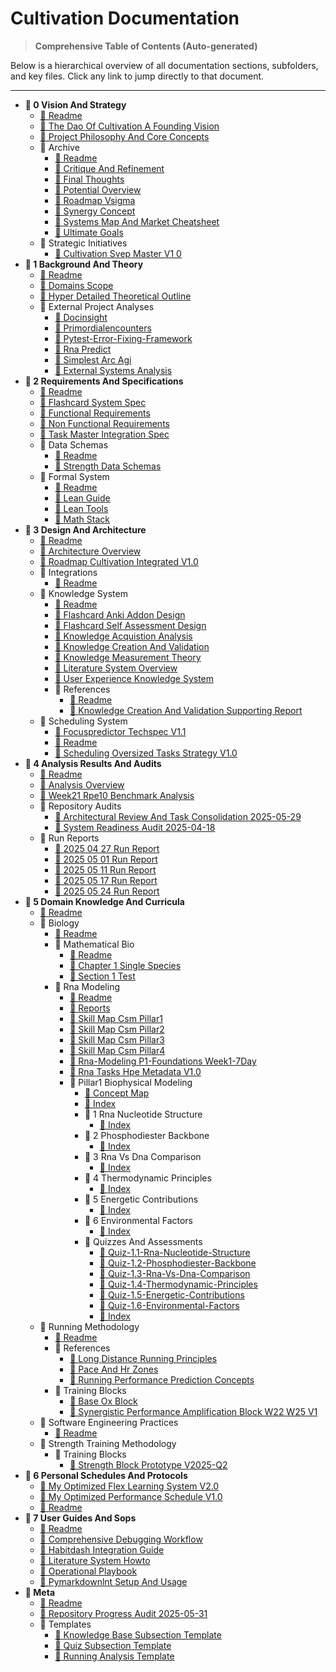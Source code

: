 <!-- AUTO-TOC-START -->
# Cultivation Documentation

> **Comprehensive Table of Contents (Auto-generated)**

Below is a hierarchical overview of all documentation sections, subfolders, and key files. Click any link to jump directly to that document.

---

- **📁 0 Vision And Strategy**
  - [📄 Readme](0_vision_and_strategy/README.md)
  - [📄 The Dao Of Cultivation A Founding Vision](0_vision_and_strategy/The_Dao_of_Cultivation_A_Founding_Vision.md)
  - [📄 Project Philosophy And Core Concepts](0_vision_and_strategy/project_philosophy_and_core_concepts.md)
  - 📁 Archive
    - [📄 Readme](0_vision_and_strategy/archive/README.md)
    - [📄 Critique And Refinement](0_vision_and_strategy/archive/critique_and_refinement.md)
    - [📄 Final Thoughts](0_vision_and_strategy/archive/final_thoughts.md)
    - [📄 Potential Overview](0_vision_and_strategy/archive/potential_overview.md)
    - [📄 Roadmap Vsigma](0_vision_and_strategy/archive/roadmap_vSigma.md)
    - [📄 Synergy Concept](0_vision_and_strategy/archive/synergy_concept.md)
    - [📄 Systems Map And Market Cheatsheet](0_vision_and_strategy/archive/systems_map_and_market_cheatsheet.md)
    - [📄 Ultimate Goals](0_vision_and_strategy/archive/ultimate_goals.md)
  - 📁 Strategic Initiatives
    - [📄 Cultivation Svep Master V1 0](0_vision_and_strategy/strategic_initiatives/CULTIVATION_SVEP_MASTER_V1_0.md)
- **📁 1 Background And Theory**
  - [📄 Readme](1_background_and_theory/README.md)
  - [📄 Domains Scope](1_background_and_theory/domains_scope.md)
  - [📄 Hyper Detailed Theoretical Outline](1_background_and_theory/hyper_detailed_theoretical_outline.md)
  - 📁 External Project Analyses
    - [📄 Docinsight](1_background_and_theory/external_project_analyses/DocInsight.md)
    - [📄 Primordialencounters](1_background_and_theory/external_project_analyses/PrimordialEncounters.md)
    - [📄 Pytest-Error-Fixing-Framework](1_background_and_theory/external_project_analyses/Pytest-Error-Fixing-Framework.md)
    - [📄 Rna Predict](1_background_and_theory/external_project_analyses/RNA_PREDICT.md)
    - [📄 Simplest Arc Agi](1_background_and_theory/external_project_analyses/Simplest_ARC_AGI.md)
    - [📄 External Systems Analysis](1_background_and_theory/external_project_analyses/external_systems_analysis.md)
- **📁 2 Requirements And Specifications**
  - [📄 Readme](2_requirements_and_specifications/README.md)
  - [📄 Flashcard System Spec](2_requirements_and_specifications/flashcard_system_spec.md)
  - [📄 Functional Requirements](2_requirements_and_specifications/functional_requirements.md)
  - [📄 Non Functional Requirements](2_requirements_and_specifications/non_functional_requirements.md)
  - [📄 Task Master Integration Spec](2_requirements_and_specifications/task_master_integration_spec.md)
  - 📁 Data Schemas
    - [📄 Readme](2_requirements_and_specifications/data_schemas/README.md)
    - [📄 Strength Data Schemas](2_requirements_and_specifications/data_schemas/strength_data_schemas.md)
  - 📁 Formal System
    - [📄 Readme](2_requirements_and_specifications/formal_system/README.md)
    - [📄 Lean Guide](2_requirements_and_specifications/formal_system/lean_guide.md)
    - [📄 Lean Tools](2_requirements_and_specifications/formal_system/lean_tools.md)
    - [📄 Math Stack](2_requirements_and_specifications/formal_system/math_stack.md)
- **📁 3 Design And Architecture**
  - [📄 Readme](3_design_and_architecture/README.md)
  - [📄 Architecture Overview](3_design_and_architecture/architecture_overview.md)
  - [📄 Roadmap Cultivation Integrated V1.0](3_design_and_architecture/roadmap_Cultivation_Integrated_v1.0.md)
  - 📁 Integrations
    - [📄 Readme](3_design_and_architecture/integrations/README.md)
  - 📁 Knowledge System
    - [📄 Readme](3_design_and_architecture/knowledge_system/README.md)
    - [📄 Flashcard Anki Addon Design](3_design_and_architecture/knowledge_system/flashcard_anki_addon_design.md)
    - [📄 Flashcard Self Assessment Design](3_design_and_architecture/knowledge_system/flashcard_self_assessment_design.md)
    - [📄 Knowledge Acquistion Analysis](3_design_and_architecture/knowledge_system/knowledge_acquistion_analysis.md)
    - [📄 Knowledge Creation And Validation](3_design_and_architecture/knowledge_system/knowledge_creation_and_validation.md)
    - [📄 Knowledge Measurement Theory](3_design_and_architecture/knowledge_system/knowledge_measurement_theory.md)
    - [📄 Literature System Overview](3_design_and_architecture/knowledge_system/literature_system_overview.md)
    - [📄 User Experience Knowledge System](3_design_and_architecture/knowledge_system/user_experience_knowledge_system.md)
    - 📁 References
      - [📄 Readme](3_design_and_architecture/knowledge_system/references/README.md)
      - [📄 Knowledge Creation And Validation Supporting Report](3_design_and_architecture/knowledge_system/references/knowledge_creation_and_validation_supporting_report.md)
  - 📁 Scheduling System
    - [📄 Focuspredictor Techspec V1.1](3_design_and_architecture/scheduling_system/FocusPredictor_TechSpec_v1.1.md)
    - [📄 Readme](3_design_and_architecture/scheduling_system/README.md)
    - [📄 Scheduling Oversized Tasks Strategy V1.0](3_design_and_architecture/scheduling_system/scheduling_oversized_tasks_strategy_v1.0.md)
- **📁 4 Analysis Results And Audits**
  - [📄 Readme](4_analysis_results_and_audits/README.md)
  - [📄 Analysis Overview](4_analysis_results_and_audits/analysis_overview.md)
  - [📄 Week21 Rpe10 Benchmark Analysis](4_analysis_results_and_audits/week21_rpe10_benchmark_analysis.md)
  - 📁 Repository Audits
    - [📄 Architectural Review And Task Consolidation 2025-05-29](4_analysis_results_and_audits/repository_audits/architectural_review_and_task_consolidation_2025-05-29.md)
    - [📄 System Readiness Audit 2025-04-18](4_analysis_results_and_audits/repository_audits/system_readiness_audit_2025-04-18.md)
  - 📁 Run Reports
    - [📄 2025 04 27 Run Report](4_analysis_results_and_audits/run_reports/2025_04_27_run_report.md)
    - [📄 2025 05 01 Run Report](4_analysis_results_and_audits/run_reports/2025_05_01_run_report.md)
    - [📄 2025 05 11 Run Report](4_analysis_results_and_audits/run_reports/2025_05_11_run_report.md)
    - [📄 2025 05 17 Run Report](4_analysis_results_and_audits/run_reports/2025_05_17_run_report.md)
    - [📄 2025 05 24 Run Report](4_analysis_results_and_audits/run_reports/2025_05_24_run_report.md)
- **📁 5 Domain Knowledge And Curricula**
  - [📄 Readme](5_domain_knowledge_and_curricula/README.md)
  - 📁 Biology
    - [📄 Readme](5_domain_knowledge_and_curricula/biology/README.md)
    - 📁 Mathematical Bio
      - [📄 Readme](5_domain_knowledge_and_curricula/biology/MATHEMATICAL_BIO/README.md)
      - [📄 Chapter 1 Single Species](5_domain_knowledge_and_curricula/biology/MATHEMATICAL_BIO/chapter_1_single_species.md)
      - [📄 Section 1 Test](5_domain_knowledge_and_curricula/biology/MATHEMATICAL_BIO/section_1_test.md)
    - 📁 Rna Modeling
      - [📄 Readme](5_domain_knowledge_and_curricula/biology/RNA_MODELING/README.md)
      - [📄 Reports](5_domain_knowledge_and_curricula/biology/RNA_MODELING/REPORTS.md)
      - [📄 Skill Map Csm Pillar1](5_domain_knowledge_and_curricula/biology/RNA_MODELING/SKILL_MAP_CSM_pillar1.md)
      - [📄 Skill Map Csm Pillar2](5_domain_knowledge_and_curricula/biology/RNA_MODELING/SKILL_MAP_CSM_pillar2.md)
      - [📄 Skill Map Csm Pillar3](5_domain_knowledge_and_curricula/biology/RNA_MODELING/SKILL_MAP_CSM_pillar3.md)
      - [📄 Skill Map Csm Pillar4](5_domain_knowledge_and_curricula/biology/RNA_MODELING/SKILL_MAP_CSM_pillar4.md)
      - [📄 Rna-Modeling P1-Foundations Week1-7Day](5_domain_knowledge_and_curricula/biology/RNA_MODELING/rna-modeling_p1-foundations_week1-7day.md)
      - [📄 Rna Tasks Hpe Metadata V1.0](5_domain_knowledge_and_curricula/biology/RNA_MODELING/rna_tasks_hpe_metadata_v1.0.md)
      - 📁 Pillar1 Biophysical Modeling
        - [📄 Concept Map](5_domain_knowledge_and_curricula/biology/RNA_MODELING/Pillar1_Biophysical_Modeling/Concept_Map.md)
        - [📄 Index](5_domain_knowledge_and_curricula/biology/RNA_MODELING/Pillar1_Biophysical_Modeling/index.md)
        - 📁 1 Rna Nucleotide Structure
          - [📄 Index](5_domain_knowledge_and_curricula/biology/RNA_MODELING/Pillar1_Biophysical_Modeling/1_RNA_Nucleotide_Structure/index.md)
        - 📁 2 Phosphodiester Backbone
          - [📄 Index](5_domain_knowledge_and_curricula/biology/RNA_MODELING/Pillar1_Biophysical_Modeling/2_Phosphodiester_Backbone/index.md)
        - 📁 3 Rna Vs Dna Comparison
          - [📄 Index](5_domain_knowledge_and_curricula/biology/RNA_MODELING/Pillar1_Biophysical_Modeling/3_RNA_vs_DNA_Comparison/index.md)
        - 📁 4 Thermodynamic Principles
          - [📄 Index](5_domain_knowledge_and_curricula/biology/RNA_MODELING/Pillar1_Biophysical_Modeling/4_Thermodynamic_Principles/index.md)
        - 📁 5 Energetic Contributions
          - [📄 Index](5_domain_knowledge_and_curricula/biology/RNA_MODELING/Pillar1_Biophysical_Modeling/5_Energetic_Contributions/index.md)
        - 📁 6 Environmental Factors
          - [📄 Index](5_domain_knowledge_and_curricula/biology/RNA_MODELING/Pillar1_Biophysical_Modeling/6_Environmental_Factors/index.md)
        - 📁 Quizzes And Assessments
          - [📄 Quiz-1.1-Rna-Nucleotide-Structure](5_domain_knowledge_and_curricula/biology/RNA_MODELING/Pillar1_Biophysical_Modeling/Quizzes_and_Assessments/Quiz-1.1-RNA-Nucleotide-Structure.md)
          - [📄 Quiz-1.2-Phosphodiester-Backbone](5_domain_knowledge_and_curricula/biology/RNA_MODELING/Pillar1_Biophysical_Modeling/Quizzes_and_Assessments/Quiz-1.2-Phosphodiester-Backbone.md)
          - [📄 Quiz-1.3-Rna-Vs-Dna-Comparison](5_domain_knowledge_and_curricula/biology/RNA_MODELING/Pillar1_Biophysical_Modeling/Quizzes_and_Assessments/Quiz-1.3-RNA-vs-DNA-Comparison.md)
          - [📄 Quiz-1.4-Thermodynamic-Principles](5_domain_knowledge_and_curricula/biology/RNA_MODELING/Pillar1_Biophysical_Modeling/Quizzes_and_Assessments/Quiz-1.4-Thermodynamic-Principles.md)
          - [📄 Quiz-1.5-Energetic-Contributions](5_domain_knowledge_and_curricula/biology/RNA_MODELING/Pillar1_Biophysical_Modeling/Quizzes_and_Assessments/Quiz-1.5-Energetic-Contributions.md)
          - [📄 Quiz-1.6-Environmental-Factors](5_domain_knowledge_and_curricula/biology/RNA_MODELING/Pillar1_Biophysical_Modeling/Quizzes_and_Assessments/Quiz-1.6-Environmental-Factors.md)
          - [📄 Index](5_domain_knowledge_and_curricula/biology/RNA_MODELING/Pillar1_Biophysical_Modeling/Quizzes_and_Assessments/index.md)
  - 📁 Running Methodology
    - [📄 Readme](5_domain_knowledge_and_curricula/running_methodology/README.md)
    - 📁 References
      - [📄 Long Distance Running Principles](5_domain_knowledge_and_curricula/running_methodology/references/long_distance_running_principles.md)
      - [📄 Pace And Hr Zones](5_domain_knowledge_and_curricula/running_methodology/references/pace_and_hr_zones.md)
      - [📄 Running Performance Prediction Concepts](5_domain_knowledge_and_curricula/running_methodology/references/running_performance_prediction_concepts.md)
    - 📁 Training Blocks
      - [📄 Base Ox Block](5_domain_knowledge_and_curricula/running_methodology/training_blocks/base_ox_block.md)
      - [📄 Synergistic Performance Amplification Block W22 W25 V1](5_domain_knowledge_and_curricula/running_methodology/training_blocks/synergistic_performance_amplification_block_w22_w25_v1.md)
  - 📁 Software Engineering Practices
    - [📄 Readme](5_domain_knowledge_and_curricula/software_engineering_practices/README.md)
  - 📁 Strength Training Methodology
    - 📁 Training Blocks
      - [📄 Strength Block Prototype V2025-Q2](5_domain_knowledge_and_curricula/strength_training_methodology/training_blocks/strength_block_prototype_v2025-Q2.md)
- **📁 6 Personal Schedules And Protocols**
  - [📄 My Optimized Flex Learning System V2.0](6_personal_schedules_and_protocols/My_Optimized_Flex_Learning_System_v2.0.md)
  - [📄 My Optimized Performance Schedule V1.0](6_personal_schedules_and_protocols/My_Optimized_Performance_Schedule_v1.0.md)
  - [📄 Readme](6_personal_schedules_and_protocols/README.md)
- **📁 7 User Guides And Sops**
  - [📄 Readme](7_user_guides_and_sops/README.md)
  - [📄 Comprehensive Debugging Workflow](7_user_guides_and_sops/comprehensive_debugging_workflow.md)
  - [📄 Habitdash Integration Guide](7_user_guides_and_sops/habitdash_integration_guide.md)
  - [📄 Literature System Howto](7_user_guides_and_sops/literature_system_howto.md)
  - [📄 Operational Playbook](7_user_guides_and_sops/operational_playbook.md)
  - [📄 Pymarkdownlnt Setup And Usage](7_user_guides_and_sops/pymarkdownlnt_setup_and_usage.md)
- **📁 Meta**
  - [📄 Readme](meta/README.md)
  - [📄 Repository Progress Audit 2025-05-31](meta/repository_progress_audit_2025-05-31.md)
  - 📁 Templates
    - [📄 Knowledge Base Subsection Template](meta/templates/knowledge_base_subsection_template.md)
    - [📄 Quiz Subsection Template](meta/templates/quiz_subsection_template.md)
    - [📄 Running Analysis Template](meta/templates/running_analysis_template.md)
<!-- AUTO-TOC-END -->
